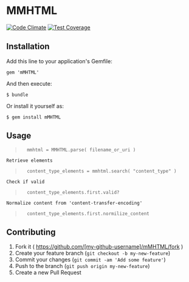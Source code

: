 # MMHTML

[![Code Climate](https://codeclimate.com/repos/5423ee94695680701b0201ce/badges/9ff9085c72fccc21e410/gpa.svg)](https://codeclimate.com/repos/5423ee94695680701b0201ce/feed)  [![Test Coverage](https://codeclimate.com/repos/5423ee94695680701b0201ce/badges/9ff9085c72fccc21e410/coverage.svg)](https://codeclimate.com/repos/5423ee94695680701b0201ce/feed)

## Installation

Add this line to your application's Gemfile:

    gem 'mMHTML'

And then execute:

    $ bundle

Or install it yourself as:

    $ gem install mMHTML

## Usage
>		mmhtml = MMHTML.parse( filename_or_uri )
	
	Retrieve elements
>		content_type_elements = mmhtml.search( "content_type" )

	Check if valid
>		content_type_elements.first.valid?
		
	Normalize content from 'content-transfer-encoding'
>		content_type_elements.first.normilize_content
			
## Contributing

1. Fork it ( https://github.com/[my-github-username]/mMHTML/fork )
2. Create your feature branch (`git checkout -b my-new-feature`)
3. Commit your changes (`git commit -am 'Add some feature'`)
4. Push to the branch (`git push origin my-new-feature`)
5. Create a new Pull Request
